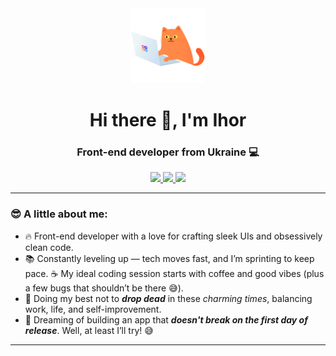 <div id="header-logo" align="center">
  <img src="./assets/cat.gif" width="120"/>
</div>
<div id="header" align="center">
  <h1>Hi there 👋, I'm Ihor</h1>
  <h3>Front-end developer from Ukraine 💻</h3>
</div>
<div id="badges" align="center">
  <a href="https://www.linkedin.com/in/ihor-kanter/" target="_blank" alt="linkedin">
    <img src="https://img.shields.io/badge/LinkedIn-blue?style=for-the-badge&logo=linkedin&logoColor=fff">
  </a>
  <a href="https://www.instagram.com/igor_kanter/" target="_blank" alt="instagram">
    <img src="https://img.shields.io/badge/Instagram-red?style=for-the-badge&logo=instagram&logoColor=fff">
  </a>
  <a href="https://t.me/kanterigor" target="_blank" alt="telegram">
    <img src="https://img.shields.io/badge/Telegram-blue?style=for-the-badge&logo=telegram&logoColor=fff">
  </a>
</div>

---

### 😎 A little about me:

- 🔥 Front-end developer with a love for crafting sleek UIs and obsessively clean code.
- 📚 Constantly leveling up — tech moves fast, and I’m sprinting to keep pace.
  ☕ My ideal coding session starts with coffee and good vibes (plus a few bugs that shouldn’t be there 😅).
- 🧠 Doing my best not to **_drop dead_** in these _charming times_, balancing work, life, and self-improvement.
- 🚀 Dreaming of building an app that **_doesn't break on the first day of release_**. Well, at least I’ll try! 😅

---

<!--
**KanterIV/KanterIV** is a ✨ _special_ ✨ repository because its `README.md` (this file) appears on your GitHub profile.

Here are some ideas to get you started:

- 🔭 I’m currently working on ...
- 🌱 I’m currently learning ...
- 👯 I’m looking to collaborate on ...
- 🤔 I’m looking for help with ...
- 💬 Ask me about ...
- 📫 How to reach me: ...
- 😄 Pronouns: ...
- ⚡ Fun fact: ...
-->

